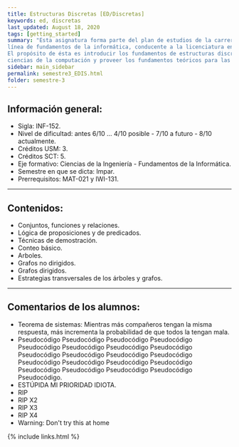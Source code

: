 ```yaml
---
title: Estructuras Discretas [ED/Discretas]
keywords: ed, discretas
last_updated: August 18, 2020
tags: [getting_started]
summary: "Esta asignatura forma parte del plan de estudios de la carrera Ingeniería Civil Informática en la
línea de fundamentos de la informática, conducente a la licenciatura en Ciencias de la Ingeniería.
El propósito de ésta es introducir los fundamentos de estructuras discretas en su aplicación a las
ciencias de la computación y proveer los fundamentos teóricos para las asignaturas posteriores."
sidebar: main_sidebar
permalink: semestre3_EDIS.html
folder: semestre-3
---
```


## Información general:

- Sigla: INF-152.
- Nivel de dificultad: antes 6/10 ... 4/10 posible - 7/10 a futuro - 8/10 actualmente.
- Créditos USM: 3.
- Créditos SCT: 5.
- Eje formativo:  Ciencias de la Ingeniería - Fundamentos de la Informática.
- Semestre en que se dicta: Impar.
- Prerrequisitos: MAT-021 y IWI-131.

---

## Contenidos:

- Conjuntos, funciones y relaciones.
- Lógica de proposiciones y de predicados.
- Técnicas de demostración.
- Conteo básico.
- Arboles.
- Grafos no dirigidos.
- Grafos dirigidos.
- Estrategias transversales de los árboles y grafos.

---

## Comentarios de los alumnos:

- Teorema de sistemas: Mientras más compañeros tengan la misma respuesta, más incrementa la probabilidad de que todos la tengan mala.
- Pseudocódigo Pseudocódigo Pseudocódigo Pseudocódigo Pseudocódigo Pseudocódigo Pseudocódigo Pseudocódigo Pseudocódigo Pseudocódigo Pseudocódigo Pseudocódigo Pseudocódigo Pseudocódigo Pseudocódigo Pseudocódigo Pseudocódigo Pseudocódigo Pseudocódigo Pseudocódigo Pseudocódigo.
- ESTÚPIDA MI PRIORIDAD IDIOTA.
- RIP
- RIP X2
- RIP X3
- RIP X4
- Warning: Don't try this at home

{% include links.html %}
